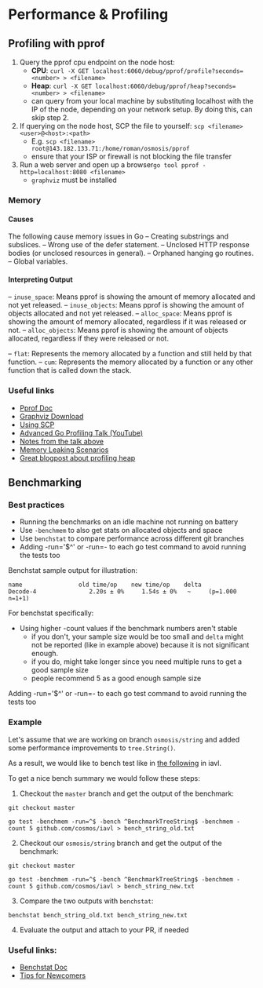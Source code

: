 # Performance & Profiling

## Profiling with pprof

1. Query the pprof cpu endpoint on the node host: 
   * **CPU**: `curl -X GET localhost:6060/debug/pprof/profile?seconds=<number> > <filename>`
   * **Heap**: `curl -X GET localhost:6060/debug/pprof/heap?seconds=<number> > <filename>`
   * can query from your local machine by substituting localhost with the IP of the node, depending on your network setup. By doing this, can skip step 2.
2. If querying on the node host, SCP the file to yourself: `scp <filename> <user>@<host>:<path>`
   * E.g. `scp <filename> root@143.182.133.71:/home/roman/osmosis/pprof`
   * ensure that your ISP or firewall is not blocking the file transfer
3. Run a web server and open up a browser`go tool pprof -http=localhost:8080 <filename>`
   * `graphviz` must be installed
### Memory

#### Causes
The following cause memory issues in Go
– Creating substrings and subslices.
– Wrong use of the defer statement.
– Unclosed HTTP response bodies (or unclosed resources in general).
– Orphaned hanging go routines.
– Global variables.

#### Interpreting Output
– `inuse_space`: Means pprof is showing the amount of memory allocated
and not yet released.
– `inuse_objects`: Means pprof is showing the amount of objects allocated
and not yet released.
– `alloc_space`: Means pprof is showing the amount of memory allocated,
regardless if it was released or not.
– `alloc_objects`: Means pprof is showing the amount of objects allocated,
regardless if they were released or not.

– `flat`: Represents the memory allocated by a function and still held by that
function.
– `cum`: Represents the memory allocated by a function or any other function
that is called down the stack.


### Useful links
- [Pprof Doc](https://pkg.go.dev/net/http/pprof)
- [Graphviz Download](https://graphviz.org/download/)
- [Using SCP](https://linuxize.com/post/how-to-use-scp-command-to-securely-transfer-files/)
- [Advanced Go Profiling Talk (YouTube)](https://www.youtube.com/watch?v=xxDZuPEgbBU)
- [Notes from the talk above](https://github.com/bradfitz/talk-yapc-asia-2015/blob/master/talk.md)
- [Memory Leaking Scenarios](https://go101.org/article/memory-leaking.html)
- [Great blogpost about profiling heap](https://jvns.ca/blog/2017/09/24/profiling-go-with-pprof/)

## Benchmarking

### Best practices

- Running the benchmarks on an idle machine not running on battery
- Use `-benchmem` to also get stats on allocated objects and space
- Use `benchstat` to compare performance across different git branches
- Adding -run='$^' or -run=- to each go test command to avoid running the tests too

Benchstat sample output for illustration:
```
name                old time/op    new time/op    delta
Decode-4               2.20s ± 0%     1.54s ± 0%   ~     (p=1.000 n=1+1)
```

For benchstat specifically:
- Using higher -count values if the benchmark numbers aren't stable
   * if you don't, your sample size would be too small and `delta` might not be reported (like in example above) because it is not significant enough.
   * if you do, might take longer since you need multiple runs to get a good sample size
   * people recommend 5 as a good enough sample size


Adding -run='$^' or -run=- to each go test command to avoid running the tests too

### Example
Let's assume that we are working on branch `osmosis/string` and added some performance improvements to `tree.String()`.

As a result, we would like to bench test like in [the following](https://github.com/osmosis-labs/iavl/blob/141d98dba805ca1960160b1ec98c6f243792e25c/nodedb_test.go#L33-L46) in iavl.

To get a nice bench summary we would follow these steps:

1. Checkout the `master` branch and get the output of the benchmark:
```
git checkout master

go test -benchmem -run=^$ -bench ^BenchmarkTreeString$ -benchmem -count 5 github.com/cosmos/iavl > bench_string_old.txt
```

2. Checkout our `osmosis/string` branch and get the output of the benchmark:
```
git checkout master

go test -benchmem -run=^$ -bench ^BenchmarkTreeString$ -benchmem -count 5 github.com/cosmos/iavl > bench_string_new.txt
```

3. Compare the two outputs with `benchstat`:
```
benchstat bench_string_old.txt bench_string_new.txt
```

4. Evaluate the output and attach to your PR, if needed


### Useful links:
- [Benchstat Doc](https://pkg.go.dev/golang.org/x/perf/cmd/benchstat)
- [Tips for Newcomers](https://github.com/golang/go/issues/23471)
